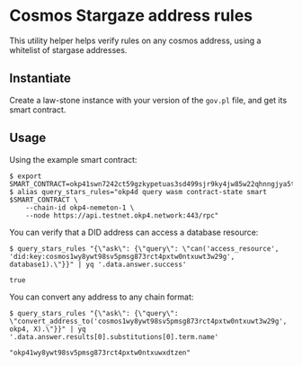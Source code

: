 # Cosmos Stargaze address rules

This utility helper helps verify rules on any cosmos address, using a whitelist
of stargase addresses.

## Instantiate

Create a law-stone instance with your version of the `gov.pl` file, and get its
smart contract.

## Usage

Using the example smart contract:
```console
$ export SMART_CONTRACT=okp41swn7242ct59gzkypetuas3sd499sjr9ky4jw85w22qhnngjya5tsweee2y
$ alias query_stars_rules="okp4d query wasm contract-state smart $SMART_CONTRACT \
    --chain-id okp4-nemeton-1 \
    --node https://api.testnet.okp4.network:443/rpc"
```

You can verify that a DID address can access a database resource:
```console
$ query_stars_rules "{\"ask\": {\"query\": \"can('access_resource', 'did:key:cosmos1wy8ywt98sv5pmsg873rct4pxtw0ntxuwt3w29g', database1).\"}}" | yq '.data.answer.success'

true
```

You can convert any address to any chain format:
```console
$ query_stars_rules "{\"ask\": {\"query\": \"convert_address_to('cosmos1wy8ywt98sv5pmsg873rct4pxtw0ntxuwt3w29g', okp4, X).\"}}" | yq '.data.answer.results[0].substitutions[0].term.name'

"okp41wy8ywt98sv5pmsg873rct4pxtw0ntxuwxdtzen"
```
